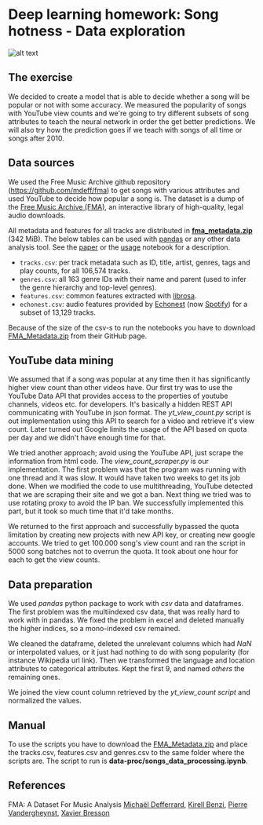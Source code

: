 


# Deep learning homework: Song hotness  - Data exploration

![alt text](https://cdn-images-1.medium.com/max/1600/0*5BKVjZL7eojyU1wH.jpg)

## The exercise

We decided to create a model that is able to decide whether a song will be popular or not with some accuracy. We measured the popularity of songs with YouTube view counts and we're going to try different subsets of song attributes to teach the neural network in order the get better predictions. We will also try how the prediction goes if we teach with songs of all time or songs after 2010.

## Data sources

We used the Free Music Archive github repository (https://github.com/mdeff/fma) to get songs with various attributes and used YouTube to decide how popular a song is. The dataset is a dump of the [Free Music Archive (FMA)](https://freemusicarchive.org/), an interactive library of high-quality, legal audio downloads.


All metadata and features for all tracks are distributed in  **[fma_metadata.zip](https://os.unil.cloud.switch.ch/fma/fma_metadata.zip)**  (342 MiB). The below tables can be used with  [pandas](http://pandas.pydata.org/)  or any other data analysis tool. See the  [paper](https://arxiv.org/abs/1612.01840)  or the  [usage](https://nbviewer.jupyter.org/github/mdeff/fma/blob/outputs/usage.ipynb)  notebook for a description.

-   `tracks.csv`: per track metadata such as ID, title, artist, genres, tags and play counts, for all 106,574 tracks.
-   `genres.csv`: all 163 genre IDs with their name and parent (used to infer the genre hierarchy and top-level genres).
-   `features.csv`: common features extracted with  [librosa](https://librosa.github.io/librosa/).
-   `echonest.csv`: audio features provided by  [Echonest](http://the.echonest.com/)  (now  [Spotify](https://www.spotify.com/)) for a subset of 13,129 tracks.

Because of the size of the csv-s to run the notebooks you have to download [FMA_Metadata.zip](https://os.unil.cloud.switch.ch/fma/fma_metadata.zip) from their GitHub page.

## YouTube data mining
We assumed that if a song was popular at any time then it has significantly higher view count than other videos have. Our first try was to use the YouTube Data API that provides access to the properties of youtube channels, videos etc. for developers. It's basically a hidden REST API communicating with YouTube in json format. The *yt_view_count.py* script is out implementation using this API to search for a video and retrieve it's view count. Later turned out Google limits the usage of the API based on quota per day and we didn't have enough time for that.

 We tried another approach; avoid using the YouTube API, just scrape the information from html code. The *view_count_scraper.py* is our implementation. The first problem was that the program was running with one thread and it was slow. It would have taken two weeks to get its job done. When we modified the code to use multithreading, YouTube detected that we are scraping their site and we got a ban. Next thing we tried was to use rotating proxy to avoid the IP ban. We successfully implemented this part, but it took so much time that it'd take months.

We returned to the first approach and successfully bypassed the quota limitation by creating new projects with new API key, or creating new google accounts. We tried to get 100.000 song's view count and ran the script in 5000 song batches not to overrun the quota. It took about one hour for each to get the view counts.

## Data preparation

We used *pandas* python package to work with *csv* data and dataframes. The first problem was the multiindexed csv data, that was really hard to work with in pandas. We fixed the problem in excel and deleted manually the higher indices, so a mono-indexed csv remained.

We cleaned the dataframe, deleted the unrelevant columns which had *NaN* or interpolated values, or it just had nothing to do with song popularity (for instance Wikipedia url link). Then we transformed the language and location attributes to categorical attributes. Kept the first 9, and named *others* the remaining ones.

We joined the view count column retrieved by the *yt_view_count script* and normalized the values.

## Manual

To use the scripts you have to download the [FMA_Metadata.zip](https://os.unil.cloud.switch.ch/fma/fma_metadata.zip) and place the tracks.csv, features.csv and genres.csv to the same folder where the scripts are.
The script to run is  **data-proc/songs_data_processing.ipynb**.

## References

 FMA: A Dataset For Music Analysis
[Michaël Defferrard](https://arxiv.org/search/cs?searchtype=author&query=Defferrard%2C+M),  [Kirell Benzi](https://arxiv.org/search/cs?searchtype=author&query=Benzi%2C+K),  [Pierre Vandergheynst](https://arxiv.org/search/cs?searchtype=author&query=Vandergheynst%2C+P),  [Xavier Bresson](https://arxiv.org/search/cs?searchtype=author&query=Bresson%2C+X)
